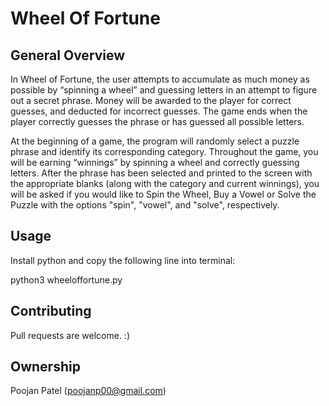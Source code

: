 # Wheel Of Fortune

## General Overview
In Wheel of Fortune, the user attempts to accumulate as much money as possible by “spinning a wheel” and guessing letters in an attempt to figure out a secret phrase. Money will be awarded to the player for correct guesses, and deducted for incorrect guesses. The game ends when the player correctly guesses the phrase or has guessed all possible letters. 

At the beginning of a game, the program will randomly select a puzzle phrase and identify its corresponding category. Throughout the game, you will be earning  “winnings” by spinning a wheel and correctly guessing letters. After the phrase has been selected and printed to the screen with the appropriate blanks (along with the category and current winnings), you will be asked if you would like to Spin the Wheel, Buy a Vowel or Solve the Puzzle with the options "spin", "vowel", and "solve", respectively. 

## Usage
Install python and copy the following line into terminal:

python3 wheeloffortune.py

## Contributing
Pull requests are welcome. :)

## Ownership
Poojan Patel (poojanp00@gmail.com)

